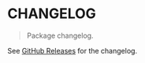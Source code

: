 # CHANGELOG

> Package changelog.

See [GitHub Releases](https://github.com/stdlib-js/string-headercase/releases) for the changelog.